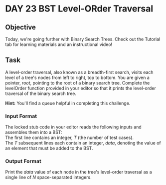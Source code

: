 # DAY 23 BST Level-ORder Traversal

## Objective 
Today, we're going further with Binary Search Trees. 
Check out the Tutorial tab for learning materials and an instructional video!

## Task 
A level-order traversal, also known as a breadth-first search, visits each level of a tree's nodes from left to right, 
top to bottom. You are given a pointer, *root*, 
pointing to the root of a binary search tree. 
Complete the levelOrder function provided in your editor so that it prints the level-order traversal of the binary search tree.

**Hint:** You'll find a queue helpful in completing this challenge.

### Input Format
The locked stub code in your editor reads the following inputs and assembles them into a BST:  
The first line contains an integer, *T* (the number of test cases).   
The *T* subsequent lines each contain an integer, *data*, denoting the value of an element that must be added to the BST.

### Output Format
Print the *data* value of each node in the tree's level-order traversal as a single line of *N* space-separated integers.
